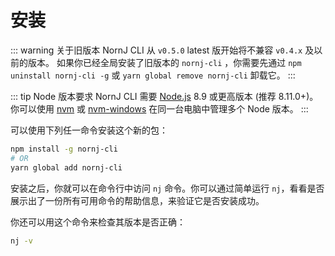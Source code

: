 # 安装

::: warning 关于旧版本
NornJ CLI 从 `v0.5.0` latest 版开始将不兼容 `v0.4.x` 及以前的版本。
如果你已经全局安装了旧版本的 `nornj-cli` ，你需要先通过 `npm uninstall nornj-cli -g` 或 `yarn global remove nornj-cli` 卸载它。
:::

::: tip Node 版本要求
NornJ CLI 需要 [Node.js](https://nodejs.org/) 8.9 或更高版本 (推荐 8.11.0+)。你可以使用 [nvm](https://github.com/creationix/nvm) 或 [nvm-windows](https://github.com/coreybutler/nvm-windows) 在同一台电脑中管理多个 Node 版本。
:::

可以使用下列任一命令安装这个新的包：

``` bash
npm install -g nornj-cli
# OR
yarn global add nornj-cli
```

安装之后，你就可以在命令行中访问 `nj` 命令。你可以通过简单运行 `nj`，看看是否展示出了一份所有可用命令的帮助信息，来验证它是否安装成功。

你还可以用这个命令来检查其版本是否正确：

```bash
nj -v
```
